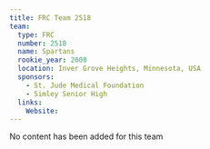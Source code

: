 ```yaml
---
title: FRC Team 2518
team:
  type: FRC
  number: 2518
  name: Spartans
  rookie_year: 2008
  location: Inver Grove Heights, Minnesota, USA
  sponsors:
    - St. Jude Medical Foundation
    - Simley Senior High
  links:
    Website: 
---
```

No content has been added for this team